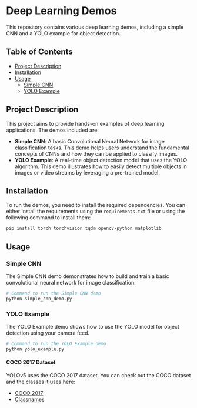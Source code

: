 # Deep Learning Demos

This repository contains various deep learning demos, including a simple CNN and a YOLO example for object detection.

## Table of Contents

-   [Project Description](#project-description)
-   [Installation](#installation)
-   [Usage](#usage)
    -   [Simple CNN](#simple-cnn)
    -   [YOLO Example](#yolo-example)

## Project Description

This project aims to provide hands-on examples of deep learning applications. The demos included are:

-   **Simple CNN**: A basic Convolutional Neural Network for image classification tasks. This demo helps users understand the fundamental concepts of CNNs and how they can be applied to classify images.
-   **YOLO Example**: A real-time object detection model that uses the YOLO algorithm. This demo illustrates how to easily detect multiple objects in images or video streams by leveraging a pre-trained model.

## Installation

To run the demos, you need to install the required dependencies. You can either install the requirements using the `requirements.txt` file or using the following command to install them:

```bash
pip install torch torchvision tqdm opencv-python matplotlib
```

## Usage

### Simple CNN

The Simple CNN demo demonstrates how to build and train a basic convolutional neural network for image classification.

```bash
# Command to run the Simple CNN demo
python simple_cnn_demo.py
```

### YOLO Example

The YOLO Example demo shows how to use the YOLO model for object detection using your camera feed.

```bash
# Command to run the YOLO Example demo
python yolo_example.py
```

#### COCO 2017 Dataset

YOLOv5 uses the COCO 2017 dataset. You can check out the COCO dataset and the classes it uses here:

-   [COCO 2017](https://www.kaggle.com/datasets/ultralytics/coco128)
-   [Classnames](https://gist.github.com/AruniRC/7b3dadd004da04c80198557db5da4bda)
